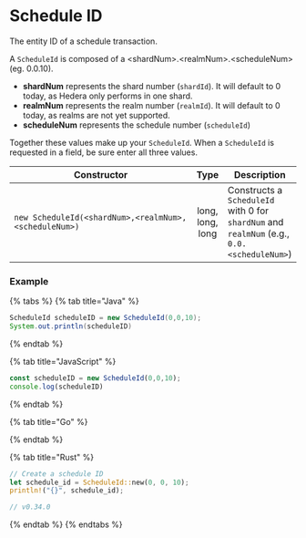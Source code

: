 # Schedule ID

The entity ID of a schedule transaction.

A `ScheduleId` is composed of a \<shardNum>.\<realmNum>.\<scheduleNum> (eg. 0.0.10).

* **shardNum** represents the shard number (`shardId`). It will default to 0 today, as Hedera only performs in one shard.
* **realmNum** represents the realm number (`realmId`). It will default to 0 today, as realms are not yet supported.
* **scheduleNum** represents the schedule number (`scheduleId`)

Together these values make up your `ScheduleId`. When a `ScheduleId` is requested in a field, be sure enter all three values.

<table><thead><tr><th width="316.3333333333333">Constructor</th><th align="center">Type</th><th>Description</th></tr></thead><tbody><tr><td><code>new ScheduleId(&#x3C;shardNum>,&#x3C;realmNum>,&#x3C;scheduleNum>)</code></td><td align="center">long, long, long</td><td>Constructs a <code>ScheduleId</code> with 0 for <code>shardNum</code> and <code>realmNum</code> (e.g., <code>0.0.&#x3C;scheduleNum></code>)</td></tr></tbody></table>

### Example

{% tabs %}
{% tab title="Java" %}
```java
ScheduleId scheduleID = new ScheduleId(0,0,10); 
System.out.println(scheduleID)
```
{% endtab %}

{% tab title="JavaScript" %}
```javascript
const scheduleID = new ScheduleId(0,0,10); 
console.log(scheduleID)
```
{% endtab %}

{% tab title="Go" %}

{% endtab %}

{% tab title="Rust" %}
```rust
// Create a schedule ID
let schedule_id = ScheduleId::new(0, 0, 10);
println!("{}", schedule_id);

// v0.34.0
```
{% endtab %}
{% endtabs %}
